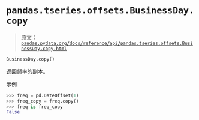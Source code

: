 # `pandas.tseries.offsets.BusinessDay.copy`

> 原文：[`pandas.pydata.org/docs/reference/api/pandas.tseries.offsets.BusinessDay.copy.html`](https://pandas.pydata.org/docs/reference/api/pandas.tseries.offsets.BusinessDay.copy.html)

```py
BusinessDay.copy()
```

返回频率的副本。

示例

```py
>>> freq = pd.DateOffset(1)
>>> freq_copy = freq.copy()
>>> freq is freq_copy
False 
```
